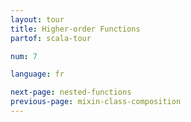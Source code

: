 ```yaml
---
layout: tour
title: Higher-order Functions
partof: scala-tour

num: 7

language: fr

next-page: nested-functions
previous-page: mixin-class-composition
---
```

